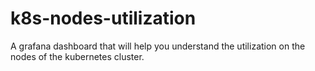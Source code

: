 # k8s-nodes-utilization
A grafana dashboard that will help you understand the utilization on the nodes of the kubernetes cluster.

